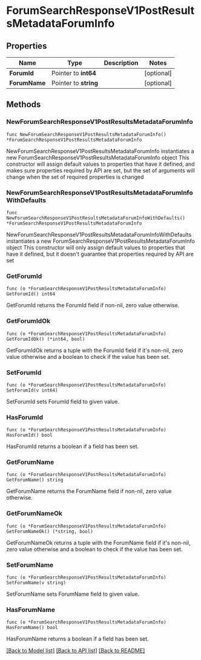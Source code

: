 # ForumSearchResponseV1PostResultsMetadataForumInfo

## Properties

Name | Type | Description | Notes
------------ | ------------- | ------------- | -------------
**ForumId** | Pointer to **int64** |  | [optional] 
**ForumName** | Pointer to **string** |  | [optional] 

## Methods

### NewForumSearchResponseV1PostResultsMetadataForumInfo

`func NewForumSearchResponseV1PostResultsMetadataForumInfo() *ForumSearchResponseV1PostResultsMetadataForumInfo`

NewForumSearchResponseV1PostResultsMetadataForumInfo instantiates a new ForumSearchResponseV1PostResultsMetadataForumInfo object
This constructor will assign default values to properties that have it defined,
and makes sure properties required by API are set, but the set of arguments
will change when the set of required properties is changed

### NewForumSearchResponseV1PostResultsMetadataForumInfoWithDefaults

`func NewForumSearchResponseV1PostResultsMetadataForumInfoWithDefaults() *ForumSearchResponseV1PostResultsMetadataForumInfo`

NewForumSearchResponseV1PostResultsMetadataForumInfoWithDefaults instantiates a new ForumSearchResponseV1PostResultsMetadataForumInfo object
This constructor will only assign default values to properties that have it defined,
but it doesn't guarantee that properties required by API are set

### GetForumId

`func (o *ForumSearchResponseV1PostResultsMetadataForumInfo) GetForumId() int64`

GetForumId returns the ForumId field if non-nil, zero value otherwise.

### GetForumIdOk

`func (o *ForumSearchResponseV1PostResultsMetadataForumInfo) GetForumIdOk() (*int64, bool)`

GetForumIdOk returns a tuple with the ForumId field if it's non-nil, zero value otherwise
and a boolean to check if the value has been set.

### SetForumId

`func (o *ForumSearchResponseV1PostResultsMetadataForumInfo) SetForumId(v int64)`

SetForumId sets ForumId field to given value.

### HasForumId

`func (o *ForumSearchResponseV1PostResultsMetadataForumInfo) HasForumId() bool`

HasForumId returns a boolean if a field has been set.

### GetForumName

`func (o *ForumSearchResponseV1PostResultsMetadataForumInfo) GetForumName() string`

GetForumName returns the ForumName field if non-nil, zero value otherwise.

### GetForumNameOk

`func (o *ForumSearchResponseV1PostResultsMetadataForumInfo) GetForumNameOk() (*string, bool)`

GetForumNameOk returns a tuple with the ForumName field if it's non-nil, zero value otherwise
and a boolean to check if the value has been set.

### SetForumName

`func (o *ForumSearchResponseV1PostResultsMetadataForumInfo) SetForumName(v string)`

SetForumName sets ForumName field to given value.

### HasForumName

`func (o *ForumSearchResponseV1PostResultsMetadataForumInfo) HasForumName() bool`

HasForumName returns a boolean if a field has been set.


[[Back to Model list]](../README.md#documentation-for-models) [[Back to API list]](../README.md#documentation-for-api-endpoints) [[Back to README]](../README.md)


